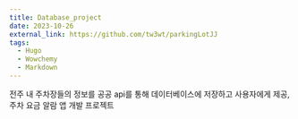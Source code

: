 ```yaml
---
title: Database_project
date: 2023-10-26
external_link: https://github.com/tw3wt/parkingLotJJ
tags:
  - Hugo
  - Wowchemy
  - Markdown
---
```


전주 내 주차장들의 정보를 공공 api를 통해 데이터베이스에 저장하고 사용자에게 제공, 주차 요금 알람 앱 개발 프로젝트 

<!--more-->
